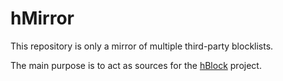 # hMirror

This repository is only a mirror of multiple third-party blocklists.

The main purpose is to act as sources for the [hBlock](https://github.com/hectorm/hblock) project.

